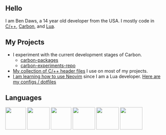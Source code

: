 ## Hello
I am Ben Daws, a 14 year old developer from the USA. I mostly code in [C/++](https://github.com/btd2010#you-need-a-link-for-this-lol), [Carbon](https://github.com/carbon-language/carbon-lang), and [Lua](https://www.lua.org).

## My Projects
- I experiment with the current development stages of Carbon.
  - [carbon-packages](https://github.com/btd2010/carbon-packages)
  - [carbon-experiments-repo](https://github.com/btd2010/carbon)
- [My collection of C/++ header files](https://github.com/btd2010/h-hpp) I use on most of my projects.
- [I am learning how to use Neovim](https://github.com/neovim/neovim) since I am a Lua developer. [Here are my configs / dotfiles](https://github.com/btd2010/neovim-configs)

## Languages
<div>
  <img src="https://github.com/btd2010/btd2010/blob/main/C_Logo.png?raw=true" width=64 height=70>
  <img src="https://raw.githubusercontent.com/btd2010/btd2010/45e29ef4bb0fd39eef4adba98169d1e3e34ec218/Lua-Logo.svg" width=70 height=70>
  <img src="https://github.com/btd2010/btd2010/blob/main/cpp_logo.png?raw=true" width=64 height=70>
  <img src="https://github.com/btd2010/btd2010/blob/main/Carbon_logo.png?raw=true" width=70 height=70>
  <img src="https://github.com/btd2010/btd2010/raw/main/226051.webp" width=70 height=70>
  <img src="https://github.com/btd2010/btd2010/blob/main/JavaScript-logo.png?raw=true" width=70 height=70>
</div>
